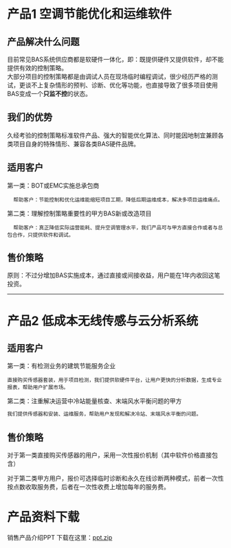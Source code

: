 # 产品1 空调节能优化和运维软件

## 产品解决什么问题

目前常见BAS系统供应商都是软硬件一体化，即：既提供硬件又提供软件，却不能提供有效的控制策略。  
  大部分项目的控制策略都是由调试人员在现场临时编程调试，很少经历严格的测试，更谈不上复杂情形的预判、诊断、优化等功能，也直接导致了很多项目使用BAS变成一个**只监不控**的状态。

## 我们的优势

久经考验的控制策略标准软件产品、强大的智能优化算法、同时能因地制宜兼顾各类项目自身的特殊情形、兼容各类BAS硬件品牌。

## 适用客户

第一类：BOT或EMC实施总承包商

```
  帮助客户：节能控制和优化运维能缩短项目工期，降低后期运维成本，解决多项目运维痛点。
```

第二类：理解控制策略重要性的甲方BAS新或改造项目

```
  帮助客户：真正降低实际运营能耗、提升空调管理水平，我们产品可与甲方直接合作或者与总包合作，只提供软件和调试。
```

## 售价策略

原则：不过分增加BAS实施成本，通过直接或间接收益，用户能在1年内收回这笔投资。

---

# 产品2 低成本无线传感与云分析系统

## 适用客户

第一类：有检测业务的建筑节能服务企业

```
直接购买传感器套装，用于项目检测，我们提供软硬件平台，让用户更快的分析数据，生成专业报表，帮助用户扩展市场。
```

第二类：注重解决运营中冷站能量核查、末端风水平衡问题的甲方

```py
我们提供传感器和安装、运维服务，帮助用户发现和解决冷站、末端风水平衡的问题。
```

## 售价策略

对于第一类直接购买传感器的用户，采用一次性报价机制（其中软件价格直接包含）

对于第二类甲方用户，报价可选择临时诊断和永久在线诊断两种模式，前者一次性按点数收取服务费，后者在一次性收费上增加每年的服务费。



# 产品资料下载

销售产品介绍PPT 下载在这里：[ppt.zip](ftp://s:s2017@139.196.7.223/ppt.zip)

